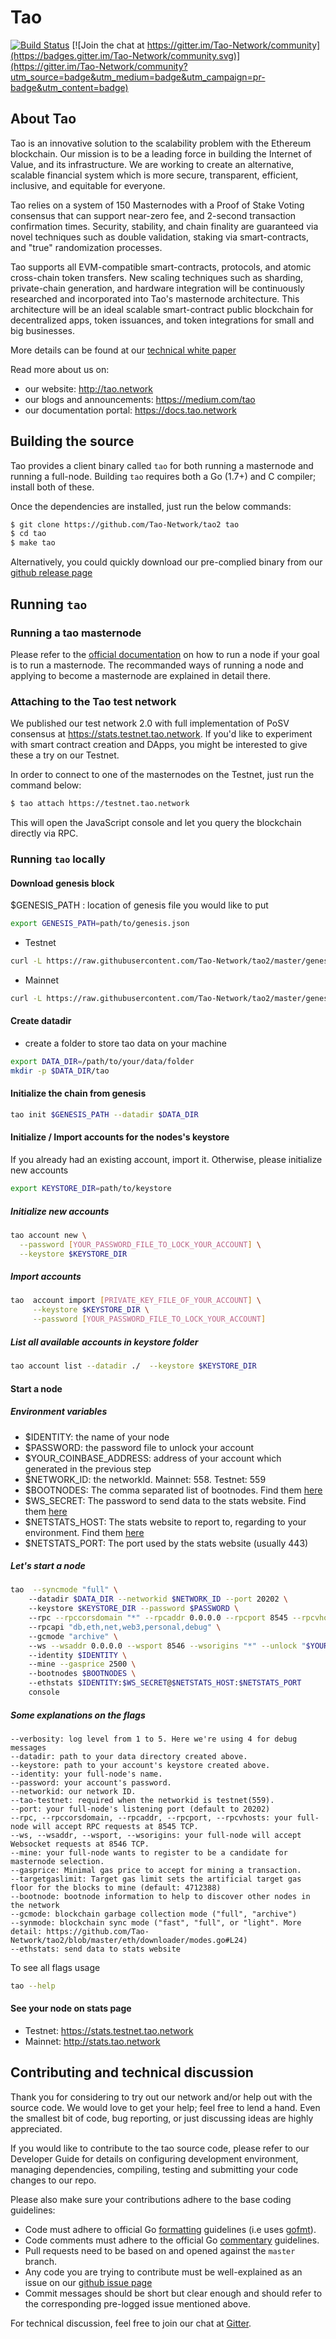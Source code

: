 # Tao

[![Build Status](https://travis-ci.org/Tao-Network/tao2.svg?branch=master)](https://travis-ci.org/Tao-Network/tao2)
[![Join the chat at https://gitter.im/Tao-Network/community](https://badges.gitter.im/Tao-Network/community.svg)](https://gitter.im/Tao-Network/community?utm_source=badge&utm_medium=badge&utm_campaign=pr-badge&utm_content=badge)

## About Tao

Tao is an innovative solution to the scalability problem with the Ethereum blockchain.
Our mission is to be a leading force in building the Internet of Value, and its infrastructure.
We are working to create an alternative, scalable financial system which is more secure, transparent, efficient, inclusive, and equitable for everyone.

Tao relies on a system of 150 Masternodes with a Proof of Stake Voting consensus that can support near-zero fee, and 2-second transaction confirmation times.
Security, stability, and chain finality are guaranteed via novel techniques such as double validation, staking via smart-contracts, and "true" randomization processes.

Tao supports all EVM-compatible smart-contracts, protocols, and atomic cross-chain token transfers.
New scaling techniques such as sharding, private-chain generation, and hardware integration will be continuously researched and incorporated into Tao's masternode architecture. This architecture will be an ideal scalable smart-contract public blockchain for decentralized apps, token issuances, and token integrations for small and big businesses.

More details can be found at our [technical white paper](https://tao.network/docs/technical-whitepaper---1.0.pdf)

Read more about us on:

- our website: http://tao.network
- our blogs and announcements: https://medium.com/tao
- our documentation portal: https://docs.tao.network

## Building the source

Tao provides a client binary called `tao` for both running a masternode and running a full-node.
Building `tao` requires both a Go (1.7+) and C compiler; install both of these.

Once the dependencies are installed, just run the below commands:

```bash
$ git clone https://github.com/Tao-Network/tao2 tao
$ cd tao
$ make tao
```

Alternatively, you could quickly download our pre-complied binary from our [github release page](https://github.com/Tao-Network/tao2/releases)

## Running `tao`

### Running a tao masternode

Please refer to the [official documentation](https://docs.tao.network/get-started/run-node/) on how to run a node if your goal is to run a masternode.
The recommanded ways of running a node and applying to become a masternode are explained in detail there.

### Attaching to the Tao test network

We published our test network 2.0 with full implementation of PoSV consensus at https://stats.testnet.tao.network.
If you'd like to experiment with smart contract creation and DApps, you might be interested to give these a try on our Testnet.

In order to connect to one of the masternodes on the Testnet, just run the command below:

```bash
$ tao attach https://testnet.tao.network
```

This will open the JavaScript console and let you query the blockchain directly via RPC.

### Running `tao` locally

#### Download genesis block
$GENESIS_PATH : location of genesis file you would like to put
```bash
export GENESIS_PATH=path/to/genesis.json
```
- Testnet
```bash
curl -L https://raw.githubusercontent.com/Tao-Network/tao2/master/genesis/testnet.json -o $GENESIS_PATH
```

- Mainnet
```bash
curl -L https://raw.githubusercontent.com/Tao-Network/tao2/master/genesis/mainnet.json -o $GENESIS_PATH
```

#### Create datadir
- create a folder to store tao data on your machine

```bash
export DATA_DIR=/path/to/your/data/folder 
mkdir -p $DATA_DIR/tao
```
#### Initialize the chain from genesis

```bash
tao init $GENESIS_PATH --datadir $DATA_DIR
```

#### Initialize / Import accounts for the nodes's keystore
If you already had an existing account, import it. Otherwise, please initialize new accounts 

```bash
export KEYSTORE_DIR=path/to/keystore
```

##### Initialize new accounts
```bash
tao account new \
  --password [YOUR_PASSWORD_FILE_TO_LOCK_YOUR_ACCOUNT] \
  --keystore $KEYSTORE_DIR
```
    
##### Import accounts
```bash
tao  account import [PRIVATE_KEY_FILE_OF_YOUR_ACCOUNT] \
     --keystore $KEYSTORE_DIR \
     --password [YOUR_PASSWORD_FILE_TO_LOCK_YOUR_ACCOUNT]
```

##### List all available accounts in keystore folder

```bash
tao account list --datadir ./  --keystore $KEYSTORE_DIR
```

#### Start a node
##### Environment variables
   - $IDENTITY: the name of your node
   - $PASSWORD: the password file to unlock your account
   - $YOUR_COINBASE_ADDRESS: address of your account which generated in the previous step
   - $NETWORK_ID: the networkId. Mainnet: 558. Testnet: 559
   - $BOOTNODES: The comma separated list of bootnodes. Find them [here](https://docs.tao.network/general/networks/)
   - $WS_SECRET: The password to send data to the stats website. Find them [here](https://docs.tao.network/general/networks/)
   - $NETSTATS_HOST: The stats website to report to, regarding to your environment. Find them [here](https://docs.tao.network/general/networks/)
   - $NETSTATS_PORT: The port used by the stats website (usually 443)
    
##### Let's start a node
```bash
tao  --syncmode "full" \    
    --datadir $DATA_DIR --networkid $NETWORK_ID --port 20202 \   
    --keystore $KEYSTORE_DIR --password $PASSWORD \    
    --rpc --rpccorsdomain "*" --rpcaddr 0.0.0.0 --rpcport 8545 --rpcvhosts "*" \   
    --rpcapi "db,eth,net,web3,personal,debug" \    
    --gcmode "archive" \   
    --ws --wsaddr 0.0.0.0 --wsport 8546 --wsorigins "*" --unlock "$YOUR_COINBASE_ADDRESS" \   
    --identity $IDENTITY \  
    --mine --gasprice 2500 \  
    --bootnodes $BOOTNODES \   
    --ethstats $IDENTITY:$WS_SECRET@$NETSTATS_HOST:$NETSTATS_PORT 
    console
```


##### Some explanations on the flags   
```
--verbosity: log level from 1 to 5. Here we're using 4 for debug messages
--datadir: path to your data directory created above.
--keystore: path to your account's keystore created above.
--identity: your full-node's name.
--password: your account's password.
--networkid: our network ID.
--tao-testnet: required when the networkid is testnet(559).
--port: your full-node's listening port (default to 20202)
--rpc, --rpccorsdomain, --rpcaddr, --rpcport, --rpcvhosts: your full-node will accept RPC requests at 8545 TCP.
--ws, --wsaddr, --wsport, --wsorigins: your full-node will accept Websocket requests at 8546 TCP.
--mine: your full-node wants to register to be a candidate for masternode selection.
--gasprice: Minimal gas price to accept for mining a transaction.
--targetgaslimit: Target gas limit sets the artificial target gas floor for the blocks to mine (default: 4712388)
--bootnode: bootnode information to help to discover other nodes in the network
--gcmode: blockchain garbage collection mode ("full", "archive")
--synmode: blockchain sync mode ("fast", "full", or "light". More detail: https://github.com/Tao-Network/tao2/blob/master/eth/downloader/modes.go#L24)           
--ethstats: send data to stats website
```
To see all flags usage
   
```bash
tao --help
```

#### See your node on stats page
   - Testnet: https://stats.testnet.tao.network
   - Mainnet: http://stats.tao.network


## Contributing and technical discussion

Thank you for considering to try out our network and/or help out with the source code.
We would love to get your help; feel free to lend a hand.
Even the smallest bit of code, bug reporting, or just discussing ideas are highly appreciated.

If you would like to contribute to the tao source code, please refer to our Developer Guide for details on configuring development environment, managing dependencies, compiling, testing and submitting your code changes to our repo.

Please also make sure your contributions adhere to the base coding guidelines:

- Code must adhere to official Go [formatting](https://golang.org/doc/effective_go.html#formatting) guidelines (i.e uses [gofmt](https://golang.org/cmd/gofmt/)).
- Code comments must adhere to the official Go [commentary](https://golang.org/doc/effective_go.html#commentary) guidelines.
- Pull requests need to be based on and opened against the `master` branch.
- Any code you are trying to contribute must be well-explained as an issue on our [github issue page](https://github.com/Tao-Network/tao2/issues)
- Commit messages should be short but clear enough and should refer to the corresponding pre-logged issue mentioned above.

For technical discussion, feel free to join our chat at [Gitter](https://gitter.im/Tao-Network/tao2).
